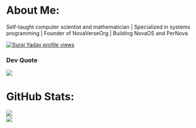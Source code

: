 # About Me:
Self-taught computer scientist and mathematician | Specialized in systems programming | Founder of NovaVerseOrg | Building NovaOS and PerNova

[![Suraj Yadav profile views](https://u8views.com/api/v1/github/profiles/122598561/views/day-week-month-total-count.svg)](https://u8views.com/github/Computer-Scientist-01)

### Dev Quote
![](https://quotes-github-readme.vercel.app/api?type=horizontal&theme=radical)

# GitHub Stats:
![](https://nirzak-streak-stats.vercel.app/?user=Computer-Scientist-01&theme=dark&hide_border=false)<br/>
![](https://github-readme-stats.vercel.app/api/top-langs/?username=Computer-Scientist-01&theme=dark&hide_border=false&include_all_commits=true&count_private=true&layout=compact)

